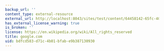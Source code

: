 ```yaml
---
backup_url: ''
content_type: external-resource
external_url: http://localhost:8043/sites/test/content/64458142-65fc-40b8-8e10-ef225afadb60/?ocw_resource_link_uuid=64458142-65fc-40b8-8e10-ef225afadb60&ocw_resource_link_suffix=
has_external_license_warning: true
is_broken: ''
license: https://en.wikipedia.org/wiki/All_rights_reserved
title: google.com
uid: bdfcd583-d71c-4b01-bfab-e9b387130930
---
```

